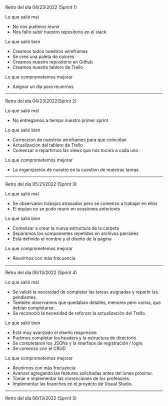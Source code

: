 Retro del dia 04/23/2022 (Sprint 1)

Lo que salió mal

- No nos pudimos reunir
- Nos falto subir nuestro repositorio en el slack

Lo que salió bien

- Creamos todos nuestros wireframes
- Se creo una paleta de colores 
- Creamos nuestro repositorio en Github
- Creamos nuestro tablero de Trello

Lo que comprometemos mejorar

- Asignar un dia para reunirnos 



-------------------------------------------------------------------------------------------------------------------

Retro del día 04/23/2022(Sprint 2)

Lo que salió mal
- No entregamos a tiempo nuestro primer sprint

Lo que salió bien

- Correccion de nuestros wireframes para que coincidan
- Actualizacion del tablero de Trello
- Comenzar a repartirnos las views que nos tocara a cada uno

Lo que comprometemos mejorar

- La organización de nuestro en la cuestion de nuestras tareas.


-------------------------------------------------------------------------------------------------------------------

Retro del día 05/21/2022 (Sprint 3)


Lo que salió mal

- Se observaron trabajos atrasados pero se comenzo a trabajar en ellos
- El equipo no se pudo reunir en ocasiones anteriores 

Lo que salió bien
- Comenzar a crear la nueva estructura de la carpeta 
- Separamos los componentes repetidos en archivos parciales
- Está definido el nombre y el diseño de la página


Lo que comprometemos mejorar

- Reunirnos con más frecuencia



-------------------------------------------------------------------------------------------------------------------

Retro del día 06/13/2022 (Sprint 4)

Lo que salió mal

- Se validó la necesidad de completar las tareas asignadas y repartir las pendientes.
- También observamos que quedaban detalles, menores pero varios, que debían completarse.
- Se reconoció la necesidad de reforzar la actualización del Trello.


Lo que salió bien

- Está muy avanzado el diseño responsive
- Pudimos completar los headers y la estructura de directorio
- Se completaron los JSONs y la interface de registración / login.
- Se comenzo con el CRUD

Lo que comprometemos mejorar

- Reunirnos con más frecuencia
- Avanzar agregando las features solicitadas antes del lunes próximo.
- Tomar e implementar las correcciones de los profesores.
- Implementar las branches en el proyecto de Visual Studio.


-------------------------------------------------------------------------------------------------------------------

Retro del día 06/13/2022 (Sprint 5)

